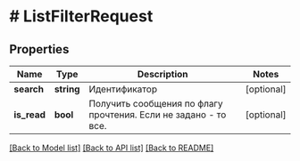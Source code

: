 # # ListFilterRequest

## Properties

Name | Type | Description | Notes
------------ | ------------- | ------------- | -------------
**search** | **string** | Идентификатор | [optional]
**is_read** | **bool** | Получить сообщения по флагу прочтения. Если не задано - то все. | [optional]

[[Back to Model list]](../../README.md#models) [[Back to API list]](../../README.md#endpoints) [[Back to README]](../../README.md)
